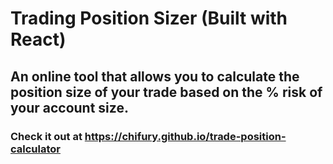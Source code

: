 # Trading Position Sizer (Built with React)
## An online tool that allows you to calculate the position size of your trade based on the % risk of your account size.

### Check it out at https://chifury.github.io/trade-position-calculator